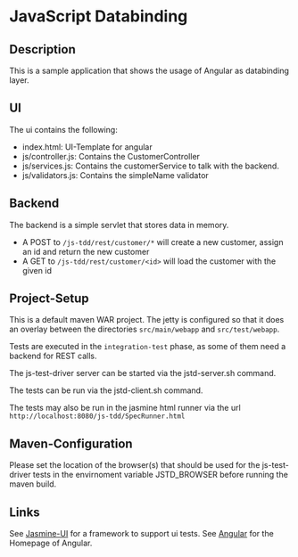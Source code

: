 JavaScript Databinding
======================

Description
-----------

This is a sample application that shows the usage of Angular as databinding layer.

UI
---

The ui contains the following:

- index.html: UI-Template for angular
- js/controller.js: Contains the CustomerController
- js/services.js: Contains the customerService to talk with the backend.
- js/validators.js: Contains the simpleName validator

Backend
-------

The backend is a simple servlet that stores data in memory.

- A POST to `/js-tdd/rest/customer/*` will create a new customer, assign an id and return the new customer
- A GET to `/js-tdd/rest/customer/<id>` will load the customer with the given id

Project-Setup
-------------

This is a default maven WAR project. The jetty is configured so that it does an overlay between the
directories `src/main/webapp` and `src/test/webapp`.

Tests are executed in the `integration-test` phase, as some of them need a backend for REST calls.

The js-test-driver server can be started via the jstd-server.sh command.

The tests can be run via the jstd-client.sh command.

The tests may also be run in the jasmine html runner via the url `http://localhost:8080/js-tdd/SpecRunner.html`

Maven-Configuration
-------------------

Please set the location of the browser(s) that should be used for the js-test-driver tests
in the envirnoment variable JSTD_BROWSER before running the maven build.

Links
-----

See [Jasmine-UI](https://github.com/tigbro/jasmine-ui) for a framework to support ui tests.
See [Angular](http://angularjs.org/) for the Homepage of Angular.